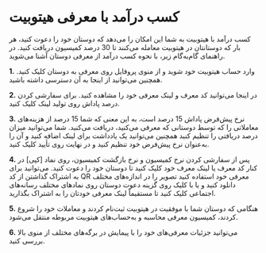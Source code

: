 
# کسب درآمد با معرفی هیتوبیت

کسب درآمد با هیتوبیت به شما این امکان را می‌دهد که دوستان خود را دعوت کنید، هر بار که دوستانتان در هیتوبیت معامله می‌کنند تا 30 درصد کمیسیون دریافت کنید. در راهنمای گام‌به‌گام زیر، با نحوه کسب درآمد از معرفی دوستان آشنا می‌شوید.

**1.**	وارد حساب هیتوبیت خود شوید و از منوی پروفایل روی معرفی به دوستان کلیک کنید. همچنین می‌توانید از اینجا به آن دسترسی داشته باشید.

**2.**	در اینجا می‌توانید کد معرف و لینک معرفی خود را مشاهده کنید. برای سفارشی کردن درصد پاداش روی تولید لینک کلیک کنید.

**3.**	نرخ پیش‌فرض پاداش 15 درصد است، به این معنی که شما 15 درصد از هزینه‌های معاملاتی را که توسط دوستانی که معرفی می‌کنید، دریافت می‌کنید.
شما می‌توانید میزان درصد دریافتی را تنظیم کنید همچنین می‌توانید یک یادداشت برای لینک اضافه کنید و آن را به‌عنوان نرخ پیش‌فرض خود تنظیم کنید و در نهایت روی تأیید کلیک کنید.

**4.**	پس از سفارشی کردن نرخ کمیسیون و نرخ بازگشت کمیسیون، روی نماد [کپی] در کنار کد معرف یا لینک معرف خود کلیک کنید تا دوستان خود را دعوت کنید.
می‌توانید برای به اشتراک گذاشتن از کد QR معرفی خود استفاده کنید تصویر را در اندازه‌های مختلف دانلود کنید و یا با کلیک روی گزینه دعوت دوستان روی نمادهای مختلف رسانه‌های اجتماعی کلیک کنید تا مستقیماً لینک معرفی خودتان را به اشتراک بگذارید.

**5.**	هنگامی که دوستان شما با موفقیت در هیتوبیت ثبت‌نام کردند و معاملات خود را شروع کردند، کمیسیون معرفی محاسبه و به‌حساب‌های هیتوبیت مربوطه منتقل می‌شود.

**6.**	می‌توانید جزئیات معرفی‌های خود را با پیمایش در برگه‌های مختلف از منوی بالا بررسی کنید.

